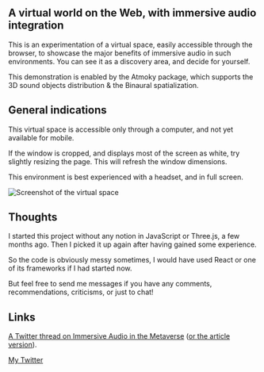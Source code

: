 ## A virtual world on the Web, with immersive audio integration

This is an experimentation of a virtual space, easily accessible through the browser, to showcase the major benefits of immersive audio in such environments. You can see it as a discovery area, and decide for yourself.

This demonstration is enabled by the Atmoky package, which supports the 3D sound objects distribution & the Binaural spatialization.

## General indications

This virtual space is accessible only through a computer, and not yet available for mobile.

If the window is cropped, and displays most of the screen as white, try slightly resizing the page. This will refresh the window dimensions.

This environment is best experienced with a headset, and in full screen.

![Screenshot of the virtual space](https://cdn.hashnode.com/res/hashnode/image/upload/v1663754118866/hQFj-NZmH.png)

## Thoughts

I started this project without any notion in JavaScript or Three.js, a few months ago. Then I picked it up again after having gained some experience.

So the code is obviously messy sometimes, I would have used React or one of its frameworks if I had started now.

But feel free to send me messages if you have any comments, recommendations, criticisms, or just to chat!

## Links

[A Twitter thread on Immersive Audio in the Metaverse](https://twitter.com/0xpolarzero/status/1572528447565725696) ([or the article version](https://polarzero.hashnode.dev/immersive-audio-in-the-metaverse)).

[My Twitter](https://twitter.com/0xpolarzero)
